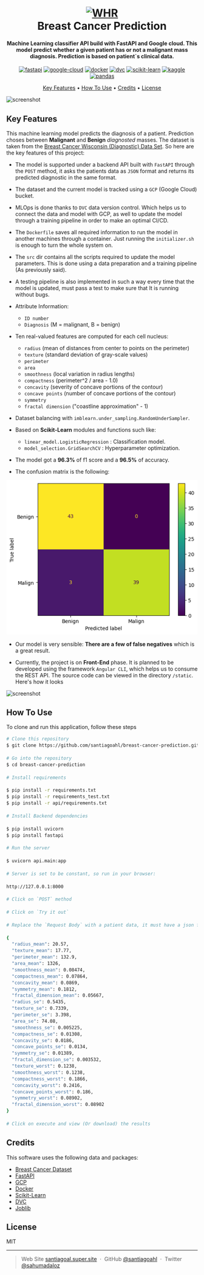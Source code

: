 <h1 align="center">
  <br>
  <a href="https://www.breastcancer.org/es/"><img src="https://www.news-medical.net/image.axd?picture=2017%2F2%2Fshutterstock_576066646.jpg" alt="WHR" width="200"></a>
  <br>
  Breast Cancer Prediction
  <br>
</h1>

<h4 align="center">Machine Learning classifier API build with FastAPI and Google cloud. This model predict whether a given patient has or not a malignant mass diagnosis. Prediction is based on patient`s clinical data. 
</h4>

<p align="center"> <a href='https://fastapi.tiangolo.com/' target="_blank"><img alt='fastapi' src='https://img.shields.io/badge/FastAPI-100000?style=for-the-badge&logo=fastapi&logoColor=009889&labelColor=FFFFFF&color=009889'/></a> <a href='https://cloud.google.com' target="_blank"><img alt='google-cloud' src='https://img.shields.io/badge/google_cloud-100000?style=for-the-badge&logo=google-cloud&logoColor=4285f4&labelColor=FFFFFF&color=4285f4'/></a> <a href='https://www.docker.com/' target="_blank"><img alt='docker' src='https://img.shields.io/badge/docker-100000?style=for-the-badge&logo=docker&logoColor=218bea&labelColor=FFFFFF&color=FFFFFF'/></a> <a href='https://dvc.org/' target="_blank"><img alt='dvc' src='https://img.shields.io/badge/dvc-100000?style=for-the-badge&logo=dvc&logoColor=19aac1&labelColor=8153bb&color=f26740'/></a>
<a href='https://scikit-learn.org/' target="_blank"><img alt='scikit-learn' src='https://img.shields.io/badge/Scikit_Learn-100000?style=for-the-badge&logo=scikit-learn&logoColor=FFFFFF&labelColor=FF4400&color=0563FF'/></a> <a href='https://www.kaggle.com/' target="_blank"><img alt='kaggle' src='https://img.shields.io/badge/Kaggle-100000?style=for-the-badge&logo=kaggle&logoColor=37BAE8&labelColor=BEFDFF&color=37BAE8'/></a> <a href='https://pandas.pydata.org/' target="_blank"><img alt='pandas' src='https://img.shields.io/badge/pandas-100000?style=for-the-badge&logo=pandas&logoColor=2D0090&labelColor=9D7BEA&color=D2C0FA'/></a>
</p>

<p align="center">
  <a href="#key-features">Key Features</a> •
  <a href="#how-to-use">How To Use</a> •
  <a href="#credits">Credits</a> •
  <a href="#license">License</a> 
</p>

![screenshot](https://github.com/santiagoahl/breast-cancer-prediction/blob/main/introduction.gif?raw=true)

## Key Features

This machine learning model predicts the diagnosis of a patient. Prediction choses between **Malignant** and **Benign** *diagnosted* masses. The dataset is taken from the [Breast Cancer Wisconsin (Diagnostic) Data Set](https://www.kaggle.com/datasets/uciml/breast-cancer-wisconsin-data). So here are the key features of this project:

* The model is supported under a backend API built with `FastAPI` through the `POST` method, it asks the patients data as `JSON` format and returns its predicted diagnostic in the same format.

* The dataset and the current model is tracked using a `GCP` (Google Cloud) bucket.

* MLOps is done thanks to `DVC` data version control. Which helps us to connect the data and model with GCP, as well to update the model through a training pipeline in order to make an optimal CI/CD.

* The `Dockerfile` saves all required information to run the model in another machines through a container. Just running the `initializer.sh` is enough to turn the whole system on.

* The `src` dir contains all the scripts required to update the model parameters. This is done using a data preparation and a training pipeline (As previously said).

* A testing pipeline is also implemented in such a way every time that the model is updated, must pass a test to make sure that It is running without bugs.

* Attribute Information:

	* `ID number`
	* `Diagnosis` (M = malignant, B = benign)

* Ten real-valued features are computed for each cell nucleus:

	* `radius` (mean of distances from center to points on the perimeter)
	* `texture` (standard deviation of gray-scale values)
	* `perimeter`
	* `area`
	* `smoothness` (local variation in radius lengths)
	* `compactness` (perimeter^2 / area - 1.0)
	* `concavity` (severity of concave portions of the contour)
	* `concave points` (number of concave portions of the contour)
	* `symmetry`
	* `fractal dimension` ("coastline approximation" - 1)

* Dataset balancing with `imblearn.under_sampling.RandomUnderSampler`.

* Based on **Scikit-Learn** modules and functions such like:
  - `linear_model.LogisticRegression` :   Classification model.
  - `model_selection.GridSearchCV` :   Hyperparameter optimization.

* The model got a **96.3%** of f1 score and a **96.5%** of accuracy.
* The confusion matrix is the following:

![screenshot](https://github.com/santiagoahl/breast-cancer-prediction/blob/main/images/confusion_matrix.png?raw=true)

* Our model is very sensible: **There are a few of false negatives** which is a great result.

* Currently, the project is on **Front-End** phase. It is planned to be developed using the framework `Angular CLI`, which helps us to consume the REST API. The source code can be viewed in the directory `/static`. Here's how it looks

![screenshot](https://github.com/santiagoahl/breast-cancer-prediction/blob/main/images/website.gif)

## How To Use

To clone and run this application, follow these steps

```bash
# Clone this repository
$ git clone https://github.com/santiagoahl/breast-cancer-prediction.git

# Go into the repository
$ cd breast-cancer-prediction

# Install requirements

$ pip install -r requirements.txt
$ pip install -r requirements_test.txt
$ pip install -r api/requirements.txt

# Install Backend dependencies

$ pip install uvicorn
$ pip install fastapi

# Run the server

$ uvicorn api.main:app

# Server is set to be constant, so run in your browser:

http://127.0.0.1:8000 

# Click on `POST` method

# Click on `Try it out`

# Replace the `Request Body` with a patient data, it must have a json format, here is an example:

{
  "radius_mean": 20.57,
  "texture_mean": 17.77,
  "perimeter_mean": 132.9,
  "area_mean": 1326,
  "smoothness_mean": 0.08474,
  "compactness_mean": 0.07864,
  "concavity_mean": 0.0869,
  "symmetry_mean": 0.1812,
  "fractal_dimension_mean": 0.05667,
  "radius_se": 0.5435,
  "texture_se": 0.7339,
  "perimeter_se": 3.398,
  "area_se": 74.08,
  "smoothness_se": 0.005225,
  "compactness_se": 0.01308,
  "concavity_se": 0.0186,
  "concave_points_se": 0.0134,
  "symmetry_se": 0.01389,
  "fractal_dimension_se": 0.003532,
  "texture_worst": 0.1238,
  "smoothness_worst": 0.1238,
  "compactness_worst": 0.1866,
  "concavity_worst": 0.2416,
  "concave_points_worst": 0.186,
  "symmetry_worst": 0.08902,
  "fractal_dimension_worst": 0.08902
}

# Click on execute and view (Or download) the results

```

## Credits

This software uses the following data and packages:

- [Breast Cancer Dataset](https://www.kaggle.com/datasets/uciml/breast-cancer-wisconsin-data)
- [FastAPI](https://fastapi.tiangolo.com)
- [GCP](https://cloud.google.com)
- [Docker](https://www.docker.com)
- [Scikit-Learn](https://scikit-learn.org/stable/)
- [DVC](https://dvc.org)
- [Joblib](https://joblib.readthedocs.io/en/latest/)


## License

MIT

---

> Web Site [santiagoal.super.site](https://santiagoal.super.site/) &nbsp;&middot;&nbsp;
> GitHub [@santiagoahl](https://github.com/santiagoahl) &nbsp;&middot;&nbsp;
> Twitter [@sahumadaloz](https://twitter.com/sahumadaloz)
